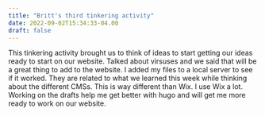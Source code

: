 ```yaml
---
title: "Britt's third tinkering activity"
date: 2022-09-02T15:34:33-04.00
draft: false
---
```

This tinkering activity brought us to think of ideas to start getting our ideas ready to start on our website. Talked about virsuses and we said that will be a great thing to add to the website. I added my files to a local server to see if it worked. They are related to what we learned this week while thinking about the different CMSs. This is way different than Wix. I use Wix a lot. Working on the drafts help me get better with hugo and will get me more ready to work on our website. 
